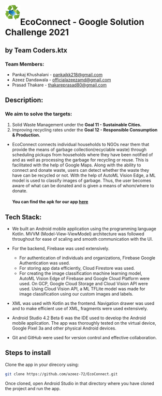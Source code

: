 <img align="left" height="50" width="50" src="https://github.com/azeez-72/EcoConnect/blob/main/images/EcoConnect_logo.png">

# EcoConnect - Google Solution Challenge 2021 #
## by Team **Coders.ktx** ##

### Team Members: ###

* Pankaj Khushalani - pankajkk218@gmail.com
* Azeez Dandawala - officialazeezamd@gmail.com
* Prasad Thakare - thakareprasad80@gmail.com

## Description: ##

### We aim to solve the targets: ###
1. Solid Waste Management under the **Goal 11 - Sustainable Cities.**
2. Improving recycling rates under the **Goal 12 - Responsible Consumption & Production.**

* EcoConnect connects individual households to NGOs near them that provide the means of garbage
  collection(recyclable waste) through scheduling pickups from households where they have been notified of and as well as processing the garbage for recycling or reuse. This is facilitated with
  the help of Google Maps. Along with the ability to connect and donate waste, users can
  detect whether the waste they have can be recycled or not. With the help of AutoML Vision
  Edge, a ML model is used to classify images of garbage. Thus, the user becomes aware of
  what can be donated and is given a means of whom/where to donate.
  
  #### **You can find the apk for our app [here](https://drive.google.com/file/d/14eqppFgWycH7AKjMBLRG0Xaj-4Eu6SYr/view?usp=sharing)** ####
  
## Tech Stack: ##
* We built an Android mobile application using the programming language Kotlin. MVVM (Model-View-ViewModel) architecture was followed throughout for ease of scaling and smooth communication with the UI.

* For the backend, Firebase was used extensively.
    * For authentication of individuals and organizations, Firebase Google Authentication was used.
    * For storing app data efficiently, Cloud Firestore was used.
    * For creating the image classification machine learning model, AutoML Vision Edge of Firebase and Google Cloud Platform were used. On GCP, Google Cloud Storage and Cloud Vision API were used. Using Cloud Vision API, a ML TFLite model was made for image classification using our custom images and labels.

* XML was used with Kotlin as the frontend. Navigation drawer was used and to make efficient use of XML, fragments were used extensively.
 
* Android Studio 4.2 Beta 6 was the IDE used to develop the Android mobile application. The app was thoroughly tested on the virtual device, Google Pixel 3a and other physical Android devices.

* Git and GitHub were used for version control and effective collaboration.
  
## Steps to install ##
  
Clone the app in your direcory using:

```bash
git clone https://github.com/azeez-72/EcoConnect.git
```
Once cloned, open Android Studio in that directory where you have cloned the project and run the app.
